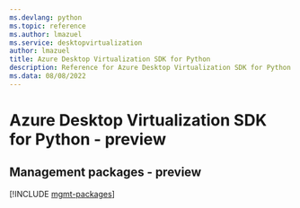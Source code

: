 ```yaml
---
ms.devlang: python
ms.topic: reference
ms.author: lmazuel
ms.service: desktopvirtualization
author: lmazuel
title: Azure Desktop Virtualization SDK for Python
description: Reference for Azure Desktop Virtualization SDK for Python
ms.data: 08/08/2022
---
```

# Azure Desktop Virtualization SDK for Python - preview

## Management packages - preview
[!INCLUDE [mgmt-packages](desktop-virtualization-mgmt-index.md)]